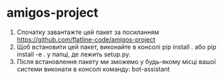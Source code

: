 # amigos-project

1. Спочатку завантажте цей пакет за посиланням https://github.com/flatline-code/amigos-project
2. Щоб встановити цей пакет, виконайте в консолі pip install . або pip install -e . у папці, де лежить setup.py.
3. Після встановлення пакету ми зможемо у будь-якому місці вашої системи виконати в консолі команду: bot-assistant
